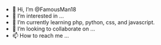- 👋 Hi, I’m @FamousMan18
- 👀 I’m interested in ...
- 🌱 I’m currently learning php, python, css, and javascript.
- 💞️ I’m looking to collaborate on ...
- 📫 How to reach me ...

<!---
FamousMan18/FamousMan18 is a ✨ special ✨ repository because its `README.md` (this file) appears on your GitHub profile.
You can click the Preview link to take a look at your changes.
--->
